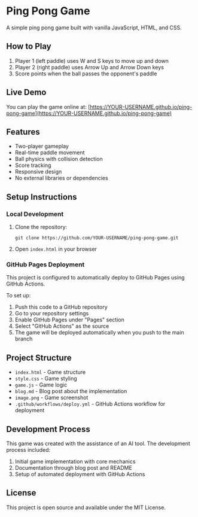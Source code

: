 # Ping Pong Game

A simple ping pong game built with vanilla JavaScript, HTML, and CSS.

## How to Play

1. Player 1 (left paddle) uses W and S keys to move up and down
2. Player 2 (right paddle) uses Arrow Up and Arrow Down keys
3. Score points when the ball passes the opponent's paddle

## Live Demo

You can play the game online at: [https://YOUR-USERNAME.github.io/ping-pong-game](https://YOUR-USERNAME.github.io/ping-pong-game)

## Features

- Two-player gameplay
- Real-time paddle movement
- Ball physics with collision detection
- Score tracking
- Responsive design
- No external libraries or dependencies

## Setup Instructions

### Local Development

1. Clone the repository:
   ```
   git clone https://github.com/YOUR-USERNAME/ping-pong-game.git
   ```

2. Open `index.html` in your browser

### GitHub Pages Deployment

This project is configured to automatically deploy to GitHub Pages using GitHub Actions.

To set up:

1. Push this code to a GitHub repository
2. Go to your repository settings
3. Enable GitHub Pages under "Pages" section
4. Select "GitHub Actions" as the source
5. The game will be deployed automatically when you push to the main branch

## Project Structure

- `index.html` - Game structure
- `style.css` - Game styling
- `game.js` - Game logic
- `blog.md` - Blog post about the implementation
- `image.png` - Game screenshot
- `.github/workflows/deploy.yml` - GitHub Actions workflow for deployment

## Development Process

This game was created with the assistance of an AI tool. The development process included:

1. Initial game implementation with core mechanics
2. Documentation through blog post and README
3. Setup of automated deployment with GitHub Actions

## License

This project is open source and available under the MIT License.